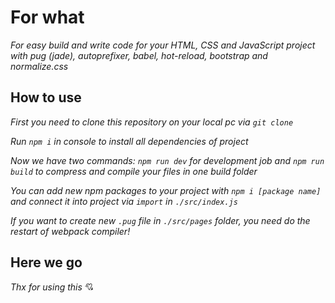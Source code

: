 # For what

_For easy build and write code for your HTML, CSS and JavaScript project with pug (jade), autoprefixer, babel, hot-reload, bootstrap
and normalize.css_

## How to use

_First you need to clone this repository on your local pc via `git clone`_

_Run `npm i` in console to install all dependencies of project_

_Now we have two commands: `npm run dev` for development job and `npm run build` to compress and compile your files in one build folder_

_You can add new npm packages to your project with `npm i [package name]` and connect it into project via `import` in `./src/index.js`_

_If you want to create new `.pug` file in `./src/pages` folder, you need do the restart of webpack compiler!_

## Here we go

_Thx for using this_ 💘